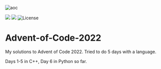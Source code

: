 ![aoc](https://blogs.sap.com/wp-content/uploads/2020/11/EkaoQQTXEAMA4BN.jpg)

![](https://img.shields.io/badge/-CPP-blue?style=plastic)
![](https://img.shields.io/badge/-Python-yellow?style=plastic&logo=python)
![License](https://img.shields.io/github/license/Ileriayo/markdown-badges?style=for-the-badge)

# Advent-of-Code-2022
My solutions to Advent of Code 2022. Tried to do 5 days with a language.

Days 1-5 in C++, Day 6 in Python so far.
